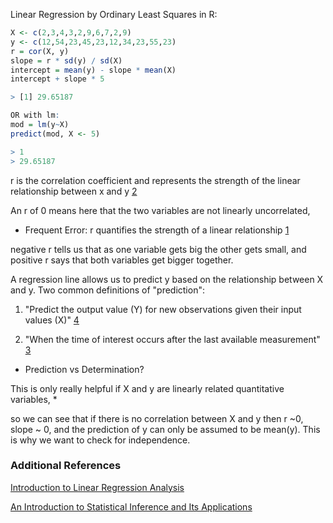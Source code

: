 Linear Regression by Ordinary Least Squares in R: 
```R
X <- c(2,3,4,3,2,9,6,7,2,9)
y <- c(12,54,23,45,23,12,34,23,55,23)
r = cor(X, y)
slope = r * sd(y) / sd(X)
intercept = mean(y) - slope * mean(X)
intercept + slope * 5

> [1] 29.65187

OR with lm:
mod = lm(y~X)
predict(mod, X <- 5)

> 1 
> 29.65187
```

r is the correlation coefficient and represents the strength of the linear relationship between x and y [2](https://onlinecourses.science.psu.edu/stat501/node/256/)

An r of 0 means here that the two variables are not linearly uncorrelated, 
* Frequent Error: r quantifies the strength of a linear relationship [1](https://onlinecourses.science.psu.edu/stat501/node/258/)

negative r tells us that as one variable gets big the other gets small, and positive r says that both variables get bigger together. 

A regression line allows us to predict y based on the relationship between X and y. 
Two common definitions of "prediction":
1. "Predict the output value (Y) for new observations given their input values (X)" [4](https://www.stat.berkeley.edu/~aldous/157/Papers/shmueli.pdf)

2. "When the time of interest occurs after the last available
measurement" [3](http://d1.amobbs.com/bbs_upload782111/files_40/ourdev_647440XLQQDR.pdf)


* Prediction vs Determination?


This is only really helpful if X and y are linearly related quantitative variables, 
* 


so we can see that if there is no correlation between X and y then r ~0, slope ~ 0, and the prediction of y can only be assumed to be mean(y). This is why we want to check for independence. 


### Additional References
[Introduction to Linear Regression Analysis](https://media.wiley.com/product_data/excerpt/10/04705428/0470542810-66.pdf)

[An Introduction to Statistical Inference and Its Applications](https://shyam.nitk.ac.in/Books/PTA%20Books/Trosset-ProbTheory-n-statistical_inference.pdf)

